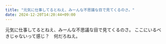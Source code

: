 ```yaml
---
title: "元気に仕事してるとねえ、みーんな不思議な目で見てくるのさ。"
date: 2024-12-20T14:20:44+09:00
---
```

元気に仕事してるとねえ、みーんな不思議な目で見てくるのさ。
ここにいるべきじゃないって感じ？　何だろねえ。
